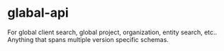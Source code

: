 # glabal-api
For global client search, global project, organization, entity search, etc.. Anything that spans multiple version specific schemas.
